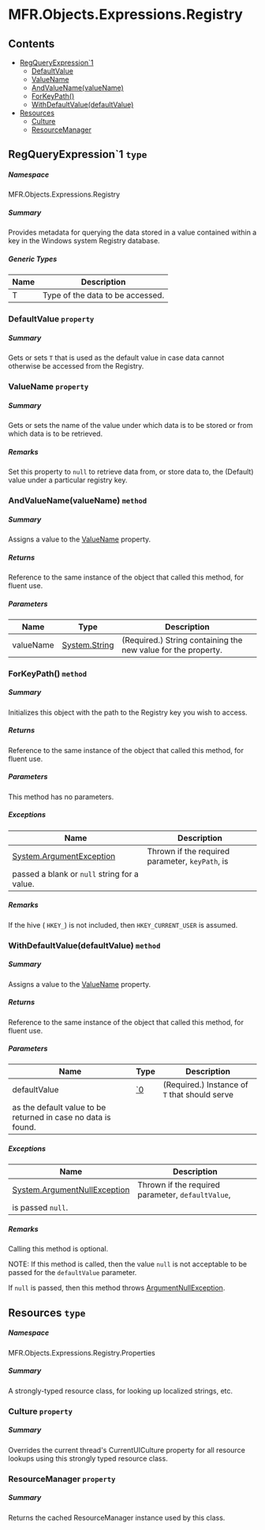 <a name='assembly'></a>
# MFR.Objects.Expressions.Registry

## Contents

- [RegQueryExpression\`1](#T-MFR-Objects-Expressions-Registry-RegQueryExpression`1 'MFR.Objects.Expressions.Registry.RegQueryExpression`1')
  - [DefaultValue](#P-MFR-Objects-Expressions-Registry-RegQueryExpression`1-DefaultValue 'MFR.Objects.Expressions.Registry.RegQueryExpression`1.DefaultValue')
  - [ValueName](#P-MFR-Objects-Expressions-Registry-RegQueryExpression`1-ValueName 'MFR.Objects.Expressions.Registry.RegQueryExpression`1.ValueName')
  - [AndValueName(valueName)](#M-MFR-Objects-Expressions-Registry-RegQueryExpression`1-AndValueName-System-String- 'MFR.Objects.Expressions.Registry.RegQueryExpression`1.AndValueName(System.String)')
  - [ForKeyPath()](#M-MFR-Objects-Expressions-Registry-RegQueryExpression`1-ForKeyPath-System-String- 'MFR.Objects.Expressions.Registry.RegQueryExpression`1.ForKeyPath(System.String)')
  - [WithDefaultValue(defaultValue)](#M-MFR-Objects-Expressions-Registry-RegQueryExpression`1-WithDefaultValue-`0- 'MFR.Objects.Expressions.Registry.RegQueryExpression`1.WithDefaultValue(`0)')
- [Resources](#T-MFR-Objects-Expressions-Registry-Properties-Resources 'MFR.Objects.Expressions.Registry.Properties.Resources')
  - [Culture](#P-MFR-Objects-Expressions-Registry-Properties-Resources-Culture 'MFR.Objects.Expressions.Registry.Properties.Resources.Culture')
  - [ResourceManager](#P-MFR-Objects-Expressions-Registry-Properties-Resources-ResourceManager 'MFR.Objects.Expressions.Registry.Properties.Resources.ResourceManager')

<a name='T-MFR-Objects-Expressions-Registry-RegQueryExpression`1'></a>
## RegQueryExpression\`1 `type`

##### Namespace

MFR.Objects.Expressions.Registry

##### Summary

Provides metadata for querying the data stored in a value contained
within a key in the Windows system Registry database.

##### Generic Types

| Name | Description |
| ---- | ----------- |
| T | Type of the data to be accessed. |

<a name='P-MFR-Objects-Expressions-Registry-RegQueryExpression`1-DefaultValue'></a>
### DefaultValue `property`

##### Summary

Gets or sets `T` that is used as the default
value in case data cannot otherwise be accessed from the Registry.

<a name='P-MFR-Objects-Expressions-Registry-RegQueryExpression`1-ValueName'></a>
### ValueName `property`

##### Summary

Gets or sets the name of the value under which data is to be stored
or from which data is to be retrieved.

##### Remarks

Set this property to `null` to retrieve data from, or store
data to, the (Default) value under a particular registry key.

<a name='M-MFR-Objects-Expressions-Registry-RegQueryExpression`1-AndValueName-System-String-'></a>
### AndValueName(valueName) `method`

##### Summary

Assigns a value to the
[ValueName](#P-MFR-Objects-IRegQueryExpression-ValueName 'MFR.Objects.IRegQueryExpression.ValueName')
property.

##### Returns

Reference to the same instance of the object that called this
method, for fluent use.

##### Parameters

| Name | Type | Description |
| ---- | ---- | ----------- |
| valueName | [System.String](http://msdn.microsoft.com/query/dev14.query?appId=Dev14IDEF1&l=EN-US&k=k:System.String 'System.String') | (Required.) String containing the new value for the property. |

<a name='M-MFR-Objects-Expressions-Registry-RegQueryExpression`1-ForKeyPath-System-String-'></a>
### ForKeyPath() `method`

##### Summary

Initializes this object with the path to the Registry key you wish
to access.

##### Returns

Reference to the same instance of the object that called this
method, for fluent use.

##### Parameters

This method has no parameters.

##### Exceptions

| Name | Description |
| ---- | ----------- |
| [System.ArgumentException](http://msdn.microsoft.com/query/dev14.query?appId=Dev14IDEF1&l=EN-US&k=k:System.ArgumentException 'System.ArgumentException') | Thrown if the required parameter, `keyPath`, is
passed a blank or `null` string for a value. |

##### Remarks

If the hive ( `HKEY_`) is not included, then
`HKEY_CURRENT_USER` is assumed.

<a name='M-MFR-Objects-Expressions-Registry-RegQueryExpression`1-WithDefaultValue-`0-'></a>
### WithDefaultValue(defaultValue) `method`

##### Summary

Assigns a value to the
[ValueName](#P-MFR-Objects-IRegQueryExpression-ValueName 'MFR.Objects.IRegQueryExpression.ValueName')
property.

##### Returns

Reference to the same instance of the object that called this
method, for fluent use.

##### Parameters

| Name | Type | Description |
| ---- | ---- | ----------- |
| defaultValue | [\`0](#T-`0 '`0') | (Required.) Instance of `T` that should serve
as the default value to be returned in case no data is found. |

##### Exceptions

| Name | Description |
| ---- | ----------- |
| [System.ArgumentNullException](http://msdn.microsoft.com/query/dev14.query?appId=Dev14IDEF1&l=EN-US&k=k:System.ArgumentNullException 'System.ArgumentNullException') | Thrown if the required parameter, `defaultValue`,
is passed `null`. |

##### Remarks

Calling this method is optional.



NOTE: If this method is called, then the value `null` is not
acceptable to be passed for the `defaultValue` parameter.



If `null` is passed, then this method throws
[ArgumentNullException](http://msdn.microsoft.com/query/dev14.query?appId=Dev14IDEF1&l=EN-US&k=k:System.ArgumentNullException 'System.ArgumentNullException').

<a name='T-MFR-Objects-Expressions-Registry-Properties-Resources'></a>
## Resources `type`

##### Namespace

MFR.Objects.Expressions.Registry.Properties

##### Summary

A strongly-typed resource class, for looking up localized strings, etc.

<a name='P-MFR-Objects-Expressions-Registry-Properties-Resources-Culture'></a>
### Culture `property`

##### Summary

Overrides the current thread's CurrentUICulture property for all
  resource lookups using this strongly typed resource class.

<a name='P-MFR-Objects-Expressions-Registry-Properties-Resources-ResourceManager'></a>
### ResourceManager `property`

##### Summary

Returns the cached ResourceManager instance used by this class.
